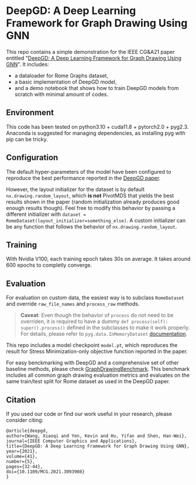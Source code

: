 # DeepGD: A Deep Learning Framework for Graph Drawing Using GNN
This repo contains a simple demonstration for the IEEE CG&A21 paper entitled "[DeepGD: A Deep Learning Framework for Graph Drawing Using GNN](https://arxiv.org/abs/2106.15347)". It includes:

* a dataloader for Rome Graphs dataset,
* a basic implementation of DeepGD model,
* and a demo notebook that shows how to train DeepGD models from scratch with minimal amount of codes.

## Environment
This code has been tested on python3.10 + cuda11.8 + pytorch2.0 + pyg2.3. Anaconda is suggested for managing dependencies, as installing pyg with pip can be tricky. 

## Configuration
The default hyper-parameters of the model have been configured to reproduce the best performance reported in the [DeepGD paper](https://arxiv.org/abs/2106.15347). 

However, the layout initializer for the dataset is by default `nx.drawing.random_layout`, which **is not** PivotMDS that yields the best results shown in the paper (random initialization already produces good enough results though). Feel free to modify this behavior by passing a different initializer with `dataset = RomeDataset(layout_initializer=something_else)`. A custom initializer can be any function that follows the behavior of `nx.drawing.random_layout`.

## Training
With Nvidia V100, each training epoch takes 30s on average. It takes around 600 epochs to completly converge.

## Evaluation
For evaluation on custom data, the easiest way is to subclass `RomeDataset` and override `raw_file_names` and `process_raw` methods.
> **Caveat**: Even though the behavior of `process` do not need to be overriden, it is required to have a dummy `def process(self): super().process()` defined in the subclasses to make it work properly. For details, please refer to `pyg.data.InMemoryDataset` [documentation](https://pytorch-geometric.readthedocs.io/en/latest/modules/data.html#torch_geometric.data.InMemoryDataset).

This repo includes a model checkpoint `model.pt`, which reproduces the result for Stress Minimization-only objective function reported in the paper.

For easy benckmarking with DeepGD and a comprehensive set of other baseline methods, please check [GraphDrawingBenchmark](https://github.com/yolandalalala/GraphDrawingBenchmark). This benchmark includes all common graph drawing evaluation metrics and evaluates on the same train/test split for Rome dataset as used in the DeepGD paper.

## Citation
If you used our code or find our work useful in your research, please consider citing:
```
@article{deepgd,
author={Wang, Xiaoqi and Yen, Kevin and Hu, Yifan and Shen, Han-Wei},
journal={IEEE Computer Graphics and Applications},
title={DeepGD: A Deep Learning Framework for Graph Drawing Using GNN},
year={2021},
volume={41},
number={5},
pages={32-44},
doi={10.1109/MCG.2021.3093908}
}
```
